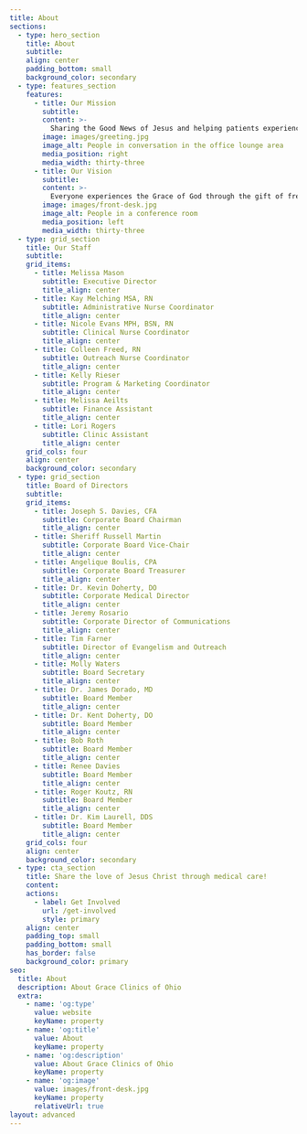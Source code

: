 ```yaml
---
title: About
sections:
  - type: hero_section
    title: About
    subtitle:
    align: center
    padding_bottom: small
    background_color: secondary
  - type: features_section
    features:
      - title: Our Mission
        subtitle: 
        content: >-
          Sharing the Good News of Jesus and helping patients experience God's love while delivering free healthcare to the underserved of Ohio.
        image: images/greeting.jpg
        image_alt: People in conversation in the office lounge area
        media_position: right
        media_width: thirty-three
      - title: Our Vision
        subtitle: 
        content: >-
          Everyone experiences the Grace of God through the gift of free medical care.
        image: images/front-desk.jpg
        image_alt: People in a conference room
        media_position: left
        media_width: thirty-three
  - type: grid_section
    title: Our Staff
    subtitle: 
    grid_items:
      - title: Melissa Mason
        subtitle: Executive Director
        title_align: center
      - title: Kay Melching MSA, RN
        subtitle: Administrative Nurse Coordinator
        title_align: center
      - title: Nicole Evans MPH, BSN, RN
        subtitle: Clinical Nurse Coordinator
        title_align: center
      - title: Colleen Freed, RN
        subtitle: Outreach Nurse Coordinator
        title_align: center
      - title: Kelly Rieser
        subtitle: Program & Marketing Coordinator
        title_align: center
      - title: Melissa Aeilts
        subtitle: Finance Assistant
        title_align: center
      - title: Lori Rogers
        subtitle: Clinic Assistant
        title_align: center
    grid_cols: four
    align: center
    background_color: secondary
  - type: grid_section
    title: Board of Directors
    subtitle: 
    grid_items:
      - title: Joseph S. Davies, CFA
        subtitle: Corporate Board Chairman
        title_align: center
      - title: Sheriff Russell Martin
        subtitle: Corporate Board Vice-Chair
        title_align: center
      - title: Angelique Boulis, CPA
        subtitle: Corporate Board Treasurer
        title_align: center
      - title: Dr. Kevin Doherty, DO
        subtitle: Corporate Medical Director
        title_align: center
      - title: Jeremy Rosario
        subtitle: Corporate Director of Communications
        title_align: center
      - title: Tim Farner
        subtitle: Director of Evangelism and Outreach
        title_align: center
      - title: Molly Waters
        subtitle: Board Secretary
        title_align: center
      - title: Dr. James Dorado, MD
        subtitle: Board Member
        title_align: center
      - title: Dr. Kent Doherty, DO
        subtitle: Board Member
        title_align: center
      - title: Bob Roth
        subtitle: Board Member
        title_align: center
      - title: Renee Davies
        subtitle: Board Member
        title_align: center
      - title: Roger Koutz, RN
        subtitle: Board Member
        title_align: center
      - title: Dr. Kim Laurell, DDS
        subtitle: Board Member
        title_align: center
    grid_cols: four
    align: center
    background_color: secondary
  - type: cta_section
    title: Share the love of Jesus Christ through medical care!
    content: 
    actions:
      - label: Get Involved
        url: /get-involved
        style: primary
    align: center
    padding_top: small
    padding_bottom: small
    has_border: false
    background_color: primary
seo:
  title: About
  description: About Grace Clinics of Ohio
  extra:
    - name: 'og:type'
      value: website
      keyName: property
    - name: 'og:title'
      value: About
      keyName: property
    - name: 'og:description'
      value: About Grace Clinics of Ohio
      keyName: property
    - name: 'og:image'
      value: images/front-desk.jpg
      keyName: property
      relativeUrl: true
layout: advanced
---
```


